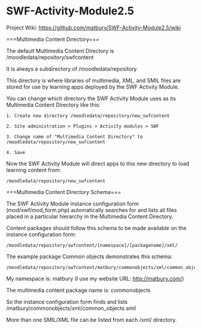 SWF-Activity-Module2.5
======================

Project Wiki: https://github.com/matbury/SWF-Activity-Module2.5/wiki

===Multimedia Content Directory===

The default Multimedia Content Directory is /moodledata/repository/swfcontent

It is always a subdirectory of /moodledata/repository

This directory is where libraries of multimedia, XML, and SMIL files are stored for use by learning apps deployed by the SWF Activity Module.

You can change which directory the SWF Activity Module uses as its Multimedia Content Directory like this:

    1. Create new directory /moodledata/repository/new_swfcontent

    2. Site administration > Plugins > Activity modules > SWF

    3. Change name of "Multimedia Content Directory" to /moodledata/repository/new_swfcontent

    4. Save

Now the SWF Activity Module will direct apps to this new directory to load learning content from:

    /moodledata/repository/new_swfcontent


===Multimedia Content Directory Schema===

The SWF Activity Module instance configuration form (mod/swf/mod_form.php) automatically searches for and lists all files placed in a particular hierarchy in the Multimedia Content Directory.

Content packages should follow this schema to be made available on the instance configuration form:

    /moodledata/repository/swfcontent/[namespace]/[packagename]/xml/

The example package Common objects demonstrates this schema:

    /moodledata/repository/swfcontent/matbury/commonobjects/xml/common_objects.smil

My namespace is: matbury (I use my website URL: http://matbury.com/)

The multimedia content package name is: commonobjects

So the instance configuration form finds and lists /matbury/commonobjects/xml/common_objects.smil

More than one SMIL/XML file can be listed from each /xml/ directory.